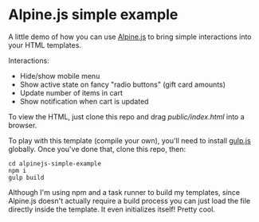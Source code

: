 # Alpine.js simple example

A little demo of how you can use [Alpine.js](https://github.com/alpinejs/alpine) to bring simple interactions
into your HTML templates.

Interactions:

- Hide/show mobile menu
- Show active state on fancy "radio buttons" (gift card amounts)
- Update number of items in cart
- Show notification when cart is updated

To view the HTML, just clone this repo and drag *public/index.html* into a browser.

To play with this template (compile your own), you'll need to install [gulp.js](https://gulpjs.com/docs/en/getting-started/quick-start)
globally. Once you've done that, clone this repo, then:

```cli
cd alpinejs-simple-example
npm i
gulp build
```

Although I'm using npm and a task runner to build my templates, since Alpine.js
doesn't actually require a build process you can just load the file directly inside the template. It even initializes itself! Pretty cool.
